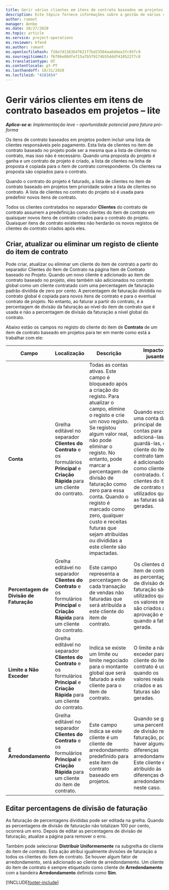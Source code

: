 ```yaml
---
title: Gerir vários clientes em itens de contrato baseados em projetos – lite
description: Este tópico fornece informações sobre a gestão de vários clientes em itens de contrato baseados em projetos.
author: rumant
manager: Annbe
ms.date: 10/27/2020
ms.topic: article
ms.service: project-operations
ms.reviewer: kfend
ms.author: rumant
ms.openlocfilehash: f28e7d1363647621f7bd23504aa6d4ea3fc95fc9
ms.sourcegitcommit: f6f86e80dfef15a7b5f9174b55dddf410522f7c8
ms.translationtype: HT
ms.contentlocale: pt-PT
ms.lasthandoff: 10/31/2020
ms.locfileid: "4181654"
---
```

# <a name="manage-multiple-customers-on-project-based-contract-lines---lite"></a>Gerir vários clientes em itens de contrato baseados em projetos – lite

_**Aplica-se a:** Implementação leve - oportunidade potencial para fatura pró-forma_

Os itens de contrato baseados em projetos podem incluir uma lista de clientes responsáveis pelo pagamento. Esta lista de clientes no item de contrato baseado no projeto pode ser a mesma que a lista de clientes no contrato, mas isso não é necessário. Quando uma proposta do projeto é ganha e um contrato de projeto é criado, a lista de clientes na linha de proposta é copiada para o item de contrato correspondente. Os clientes na proposta são copiados para o contrato.

Quando o contrato do projeto é faturado, a lista de clientes no item de contrato baseado em projetos tem prioridade sobre a lista de clientes no contrato. A lista de clientes no contrato do projeto só é usada para predefinir novos itens de contrato.

Todos os clientes contratados no separador **Clientes** do contrato de contrato assumem a predefinição como clientes do item de contrato em quaisquer novos itens de contrato criados para o contrato do projeto. Quaisquer itens de contrato existentes não herdarão os novos registos de clientes do contrato criados após eles.

## <a name="create-update-or-delete-a-contract-line-customer-record"></a>Criar, atualizar ou eliminar um registo de cliente do item de contrato

Pode criar, atualizar ou eliminar um cliente do item de contrato a partir do separador Clientes do Item de Contrato na página Item de Contrato baseado no Projeto. Quando um novo cliente é adicionado ao item de contrato baseado no projeto, eles também são adicionados no contrato global como um cliente contratado com uma percentagem de faturação padrão dividida de zero por cento. A percentagem de faturação dividida no contrato global é copiada para novos itens de contrato e para o eventual contrato de projeto. No entanto, ao faturar a partir do contrato, é a percentagem de divisão da faturação ao nível do item de contrato que é usada e não a percentagem de divisão da faturação a nível global do contrato.

Abaixo estão os campos no registo do cliente do item de **Contrato** de um item de contrato baseado em projetos para ter em mente como está a trabalhar com ele:

| Campo | Localização | Descrição | Impacto a jusante |
| --- | --- | --- | --- |
| **Conta** | Grelha editável no separador **Clientes do Contrato** e os formulários **Principal** e **Criação Rápida** para um cliente do contrato. | Todas as contas ativas. Este campo é bloqueado após a criação do registo. Para atualizar o campo, elimine o registo e crie um novo registo. Se registou algum valor real, não pode eliminar o registo. No entanto, pode marcar a percentagem de divisão de faturação como zero para essa conta. Quando o registo é marcado como zero, qualquer custo e receitas futuras que sejam atribuídas ou divididas a este cliente são impactadas. | Quando escolhe uma conta da lista principal de contas para adicioná-las e guardá-las, o cliente do item de contrato também é adicionado como cliente contratado. Os clientes do item de contrato são utilizados quando as faturas são geradas. |
| **Percentagem de Divisão de Faturação** | Grelha editável no separador **Clientes do Contrato** e os formulários **Principal** e **Criação Rápida** para um cliente do contrato. | Este campo representa a percentagem de cada transação de vendas não faturadas que será atribuída a este cliente do item de contrato. | Os clientes do item de contrato e as percentagens de divisão de faturação são utilizados quando os valores reais são criados após aprovação e quando a fatura é gerada. |
| **Limite a Não Exceder** | Grelha editável no separador **Clientes do Contrato** e os formulários **Principal** e **Criação Rápida** para um cliente do contrato. | Indica se existe um limite ou limite negociado para o montante global que será faturado a este cliente para o item de contrato. | O limite a não exceder para o cliente do item de contrato é usado quando os valores reais são criados e as faturas são geradas. |
| **É Arredondamento** | Grelha editável no separador **Clientes do Contrato** e os formulários **Principal** e **Criação Rápida** para um cliente do item de contrato. | Este campo indica se este cliente é um cliente de arredondamento predefinido para este item de contrato baseado em projetos. | Quando se gera uma percentagem de divisão real de faturação, pode haver algumas diferenças arredondamentos. Este cliente é atribuído às diferenças de arredondamento neste caso. |

## <a name="edit-billing-split-percentages"></a>Editar percentagens de divisão de faturação

As faturação de percentagens divididas pode ser editada na grelha. Quando as percentagens de divisão de faturação não totalizam 100 por cento, ocorrerá um erro. Depois de editar as percentagens de divisão de faturação, atualize a página para remover o erro.

Também pode selecionar **Distribuir Uniformemente** na subgrelha do cliente do item de contrato. Esta ação atribui igualmente divisões de faturação a todos os clientes do item de contrato. Se houver algum fator de arredondamento, será adicionado ao cliente de arredondamento. Um cliente do item de contrato é sempre etiquetado como cliente de **Arredondamento** com a bandeira **Arredondamento** definida como **Sim**.


[!INCLUDE[footer-include](../../includes/footer-banner.md)]
